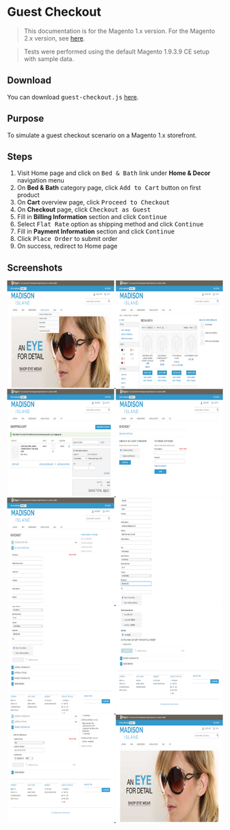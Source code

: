 # Guest Checkout

<blockquote>This documentation is for the Magento 1.x version. For the Magento 2.x version, see <a href="https://nickolasburr.github.io/magento/extensions/2.x/testlivecheckout/latest">here</a>.</blockquote>
<blockquote>Tests were performed using the default Magento 1.9.3.9 CE setup with sample data.</blockquote>

## Download

You can download <tt>guest-checkout.js</tt> [here](https://nickolasburr.github.io/magento/extensions/1.x/testlivecheckout/puppeteer/scripts/guest-checkout.js).

## Purpose

To simulate a guest checkout scenario on a Magento 1.x storefront.

## Steps

1. Visit Home page and click on <tt>Bed & Bath</tt> link under __Home & Decor__ navigation menu
2. On __Bed & Bath__ category page, click <tt>Add to Cart</tt> button on first product
3. On __Cart__ overview page, click <tt>Proceed to Checkout</tt>
4. On __Checkout__ page, click <tt>Checkout as Guest</tt>
5. Fill in __Billing Information__ section and click <tt>Continue</tt>
6. Select <tt>Flat Rate</tt> option as shipping method and click <tt>Continue</tt>
7. Fill in __Payment Information__ section and click <tt>Continue</tt>
8. Click <tt>Place Order</tt> to submit order
9. On success, redirect to Home page

## Screenshots

<a href="/magento/extensions/1.x/testlivecheckout/puppeteer/images/guest-checkout/step-01.png" target="_blank">
  <img src="/magento/extensions/1.x/testlivecheckout/puppeteer/images/guest-checkout/step-01.png" alt="Step One" height="250" width="250">
</a>
<a href="/magento/extensions/1.x/testlivecheckout/puppeteer/images/guest-checkout/step-02.png" target="_blank">
  <img src="/magento/extensions/1.x/testlivecheckout/puppeteer/images/guest-checkout/step-02.png" alt="Step Two" height="250" width="250">
</a>
<a href="/magento/extensions/1.x/testlivecheckout/puppeteer/images/guest-checkout/step-03.png" target="_blank">
  <img src="/magento/extensions/1.x/testlivecheckout/puppeteer/images/guest-checkout/step-03.png" alt="Step Three" height="250" width="250">
</a>
<a href="/magento/extensions/1.x/testlivecheckout/puppeteer/images/guest-checkout/step-04.png" target="_blank">
  <img src="/magento/extensions/1.x/testlivecheckout/puppeteer/images/guest-checkout/step-04.png" alt="Step Four" height="250" width="250">
</a>
<a href="/magento/extensions/1.x/testlivecheckout/puppeteer/images/guest-checkout/step-05.png" target="_blank">
  <img src="/magento/extensions/1.x/testlivecheckout/puppeteer/images/guest-checkout/step-05.png" alt="Step Five" height="250" width="250">
</a>
<a href="/magento/extensions/1.x/testlivecheckout/puppeteer/images/guest-checkout/step-06.png" target="_blank">
  <img src="/magento/extensions/1.x/testlivecheckout/puppeteer/images/guest-checkout/step-06.png" alt="Step Six" height="250" width="250">
</a>
<a href="/magento/extensions/1.x/testlivecheckout/puppeteer/images/guest-checkout/step-07.png" target="_blank">
  <img src="/magento/extensions/1.x/testlivecheckout/puppeteer/images/guest-checkout/step-07.png" alt="Step Seven" height="250" width="250">
</a>
<a href="/magento/extensions/1.x/testlivecheckout/puppeteer/images/guest-checkout/step-08.png" target="_blank">
  <img src="/magento/extensions/1.x/testlivecheckout/puppeteer/images/guest-checkout/step-08.png" alt="Step Eight" height="250" width="250">
</a>
<a href="/magento/extensions/1.x/testlivecheckout/puppeteer/images/guest-checkout/step-09.png" target="_blank">
  <img src="/magento/extensions/1.x/testlivecheckout/puppeteer/images/guest-checkout/step-09.png" alt="Step Nine" height="250" width="250">
</a>
<a href="/magento/extensions/1.x/testlivecheckout/puppeteer/images/guest-checkout/step-10.png" target="_blank">
  <img src="/magento/extensions/1.x/testlivecheckout/puppeteer/images/guest-checkout/step-10.png" alt="Step Ten" height="250" width="250">
</a>
